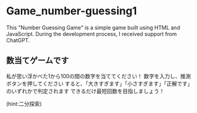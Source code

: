 # Game_number-guessing1
This "Number Guessing Game" is a simple game built using HTML and JavaScript. During the development process, I received support from ChatGPT. 

## 数当てゲームです
私が思い浮かべた1から100の間の数字を当ててください！
数字を入力し、推測ボタンを押してください
すると、「大きすぎます」「小さすぎます」「正解です」のいずれかで判定されます
できるだけ最短回数を目指しましょう！

(hint:二分探索)
